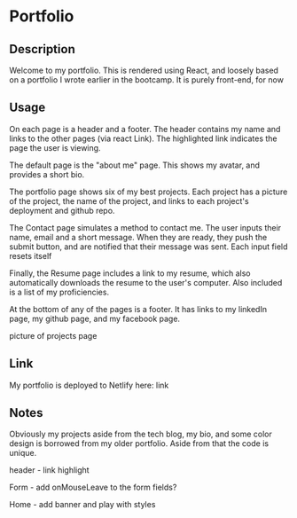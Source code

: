 # Portfolio

## Description

Welcome to my portfolio. This is rendered using React, and loosely based on a portfolio I wrote earlier in the bootcamp. It is purely front-end, for now

## Usage

 On each page is a header and a footer. The header contains my name and links to the other pages (via react Link). The highlighted link indicates the page the user is viewing.

The default page is the "about me" page. This shows my avatar, and provides a short bio.

The portfolio page shows six of my best projects. Each project has a picture of the project, the name of the project, and links to each project's deployment and github repo.

The Contact page simulates a method to contact me. The user inputs their name, email and a short message. When they are ready, they push the submit button, and are notified that their message was sent. Each input field resets itself

Finally, the Resume page includes a link to my resume, which also automatically downloads the resume to the user's computer. Also included is a list of my proficiencies.

At the bottom of any of the pages is a footer. It has links to my linkedIn page, my github page, and my facebook page.

picture of projects page
## Link

My portfolio is deployed to Netlify here:
link

## Notes

Obviously my projects aside from the tech blog, my bio, and some color design is borrowed from my older portfolio. Aside from that the code is unique.

header - link highlight

Form - add onMouseLeave to the form fields?

Home - add banner and play with styles
